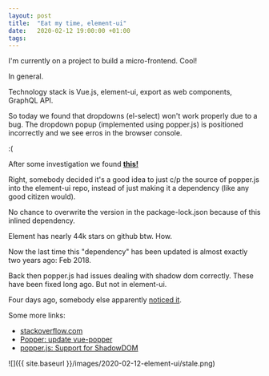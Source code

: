 ```yaml
---
layout: post
title:  "Eat my time, element-ui"
date:   2020-02-12 19:00:00 +01:00
tags:
---
```


I'm currently on a project to build a micro-frontend. Cool!

In general.

Technology stack is Vue.js, element-ui, export as web components, GraphQL API.

So today we found that dropdowns (el-select) won't work properly due to a bug.
The dropdown popup (implemented using popper.js) is positioned incorrectly and we see erros in the browser console.

:(

After some investigation we found **[this!][urgs]**

Right, somebody decided it's a good idea to just c/p the source of popper.js into the element-ui repo,
instead of just making it a dependency (like any good citizen would).

No chance to overwrite the version in the package-lock.json because of this inlined dependency.

Element has nearly 44k stars on github btw. How.

Now the last time this "dependency" has been updated is almost exactly two years ago: Feb 2018.

Back then popper.js had issues dealing with shadow dom correctly. These have been fixed long ago.
But not in element-ui.

Four days ago, somebody else apparently [noticed it][element-extract-dependency].

Some more links:

- [stackoverflow.com]
- [Popper: update vue-popper][element-update-popper.js]
- [popper.js: Support for ShadowDOM][popper.js-bugfix]

![]({{ site.baseurl }}/images/2020-02-12-element-ui/stale.png)

[urgs]: https://github.com/ElemeFE/element/blob/dev/src/utils/popper.js
[stackoverflow.com]: https://stackoverflow.com/questions/54352781/how-to-fix-element-and-popper-js-errors-in-vuejs-web-components-with-a-shadowroo
[element-extract-dependency]: https://github.com/ElemeFE/element/pull/18792
[element-update-popper.js]: https://github.com/ElemeFE/element/pull/11778
[popper.js-bugfix]: https://github.com/popperjs/popper-core/issues/686
